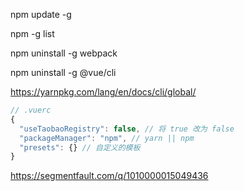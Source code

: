 ﻿npm update -g <package>

npm -g list

npm uninstall -g webpack

npm uninstall -g @vue/cli

https://yarnpkg.com/lang/en/docs/cli/global/

```js
// .vuerc
{
  "useTaobaoRegistry": false, // 将 true 改为 false
  "packageManager": "npm", // yarn || npm
  "presets": {} // 自定义的模板
}
```

<https://segmentfault.com/q/1010000015049436>

